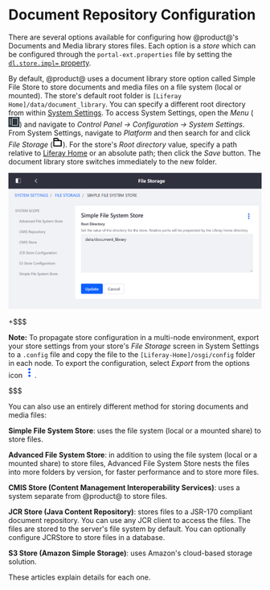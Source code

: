 # Document Repository Configuration [](id=document-repository-configuration)

There are several options available for configuring how @product@'s Documents
and Media library stores files. Each option is a *store* which can be configured
through the `portal-ext.properties` file by setting the
[`dl.store.impl=` property](@platform-ref@/7.1-latest/propertiesdoc/portal.properties.html#Document%20Library%20Service). 

By default, @product@ uses a document library store option called Simple File
Store to store documents and media files on a file system (local or mounted).
The store's default root folder is `[Liferay Home]/data/document_library`.
You can specify a different root directory from within
[System Settings](/discover/portal/-/knowledge_base/7-1/system-settings).
To access System Settings, open the *Menu*
(![Menu](../../../images/icon-menu.png))
and navigate to *Control Panel &rarr; Configuration &rarr; System Settings*.
From System Settings, navigate to *Platform* and then search for and click *File Storage*
(![Folder](../../../images/icon-folder.png)).
For the store's *Root directory* value, specify a path relative to
[Liferay Home](/discover/deployment/-/knowledge_base/7-1/installing-product#liferay-home)
or an absolute path; then click the *Save* button. The document library store
switches immediately to the new folder. 

![Figure x: The File Storage page in System Settings lets you configure document repository storage.](../../../images/file-storage.png)

+$$$

**Note:** To propagate store configuration in a multi-node environment, export
your store settings from your store's *File Storage* screen in System Settings
to a `.config` file and copy the file to the `[Liferay-Home]/osgi/config` folder
in each node. To export the configuration, select *Export* from the options icon
![Options](../../../images/icon-options.png).

$$$

You can also use an entirely different method for storing documents and media
files:

**Simple File System Store**: uses the file system (local or a mounted share) to
store files.

**Advanced File System Store**: in addition to using the file system (local or a
mounted share) to store files, Advanced File System Store nests the files into
more folders by version, for faster performance and to store more files.

**CMIS Store (Content Management Interoperability Services)**: uses a system
separate from @product@ to store files. 

**JCR Store (Java Content Repository)**: stores files to a JSR-170 compliant
document repository. You can use any JCR client to access the files. The files
are stored to the server's file system by default. You can optionally configure
JCRStore to store files in a database. 

**S3 Store (Amazon Simple Storage)**: uses Amazon's cloud-based storage solution.

These articles explain details for each one.  
